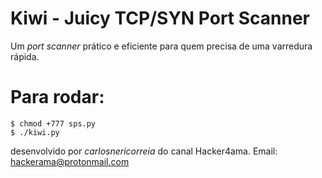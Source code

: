 
# Kiwi - Juicy TCP/SYN Port Scanner

Um _port scanner_ prático e eficiente para quem precisa de uma varredura rápida.

# Para rodar: 
	$ chmod +777 sps.py
	$ ./kiwi.py


desenvolvido por _carlosnericorreia_ do canal Hacker4ama.
Email: hackerama@protonmail.com
